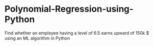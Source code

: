 # Polynomial-Regression-using-Python
Find whether an employee having a level of 6.5 earns upward of 150k $ using an ML algorithm in Python
